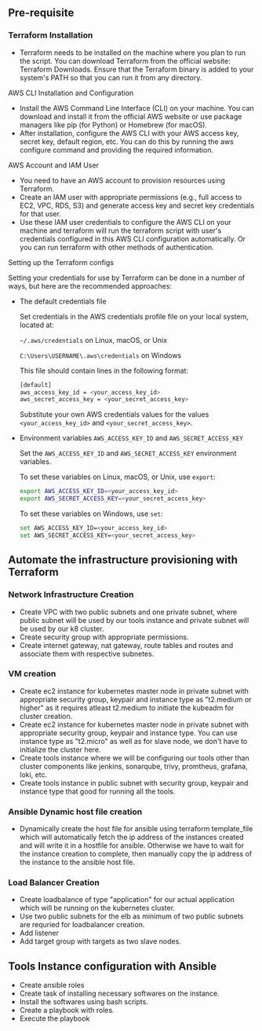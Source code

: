 ## Pre-requisite

### Terraform Installation
- Terraform needs to be installed on the machine where you plan to run the script. You can download Terraform from the official website: Terraform Downloads. Ensure that the Terraform binary is added to your system's PATH 
  so that you can run it from any directory.
  
AWS CLI Installation and Configuration
- Install the AWS Command Line Interface (CLI) on your machine. You can download and install it from the official AWS website or use package managers like pip (for Python) or Homebrew (for macOS).
- After installation, configure the AWS CLI with your AWS access key, secret key, default region, etc. You can do this by running the aws configure command and providing the required information.
  
AWS Account and IAM User
- You need to have an AWS account to provision resources using Terraform.
- Create an IAM user with appropriate permissions (e.g., full access to EC2, VPC, RDS, S3) and generate access key and secret key credentials for that user.
- Use these IAM user credentials to configure the AWS CLI on your machine and terraform will run the terraform script with user's credentials configured in this AWS CLI configuration automatically. Or you can run 
  terraform with other methods of authentication.

Setting up the Terraform configs

Setting your credentials for use by Terraform can be done in a number of ways, but here are the recommended approaches:

  * The default credentials file
  
    Set credentials in the AWS credentials profile file on your local system, located at:

    `~/.aws/credentials` on Linux, macOS, or Unix

    `C:\Users\USERNAME\.aws\credentials` on Windows

    This file should contain lines in the following format:

    ```bash
    [default]
    aws_access_key_id = <your_access_key_id>
    aws_secret_access_key = <your_secret_access_key>
    ```
    Substitute your own AWS credentials values for the values `<your_access_key_id>` and `<your_secret_access_key>`.

  * Environment variables `AWS_ACCESS_KEY_ID` and `AWS_SECRET_ACCESS_KEY`
  
    Set the `AWS_ACCESS_KEY_ID` and `AWS_SECRET_ACCESS_KEY` environment variables.

    To set these variables on Linux, macOS, or Unix, use `export`:

    ```bash
    export AWS_ACCESS_KEY_ID=<your_access_key_id>
    export AWS_SECRET_ACCESS_KEY=<your_secret_access_key>
    ```

    To set these variables on Windows, use `set`:

    ```bash
    set AWS_ACCESS_KEY_ID=<your_access_key_id>
    set AWS_SECRET_ACCESS_KEY=<your_secret_access_key>


## Automate the infrastructure provisioning with Terraform

### Network Infrastructure Creation
- Create VPC with two public subnets and one private subnet, where public subnet will be used by our tools instance and private subnet will be used by our k8 cluster.
- Create security group with appropriate permissions.
- Create internet gateway, nat gateway, route tables and routes and associate them with respective subnetes.

### VM creation
- Create ec2 instance for kubernetes master node in private subnet with appropriate security group, keypair and instance type as "t2.medium or higher" as it requires atleast t2.medium to initiate the kubeadm for cluster creation.
- Create ec2 instance for kubernetes master node in private subnet with appropriate security group, keypair and instance type. You can use instance type as "t2.micro" as well as for slave node, we don't have to initialize the cluster here.
- Create tools instance where we will be configuring our tools other than cluster components like jenkins, sonarqube, trivy, promtheus, grafana, loki, etc.
- Create tools instance in public subnet with security group, keypair and instance type that good for running all the tools.

### Ansible Dynamic host file creation
- Dynamically create the host file for ansible using terraform template_file which will automatically fetch the ip address of the instances created and will write it in a hostfile for ansible. Otherwise we have to wait for the instance creation to complete, then manually copy the ip address of the instance to the ansible host file.

### Load Balancer Creation
- Create loadbalance of type "application" for our actual application which will be running on the kubernetes cluster.
- Use two public subnets for the elb as minimum of two public subnets are requried for loadbalancer creation.
- Add listener
- Add target group with targets as two slave nodes.


## Tools Instance configuration with Ansible
- Create ansible roles
- Create task of installing necessary softwares on the instance.
- Install the softwares using bash scripts.
- Create a playbook with roles.
- Execute the playbook


